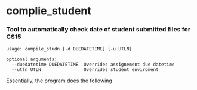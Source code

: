 # complie_student

### Tool to automatically check date of student submitted files for CS15

    usage: compile_studn [-d DUEDATETIME] [-u UTLN]

    optional arguments:
      --duedatetime DUEDATETIME  Overrides assignement due datetime
      --utln UTLN                Overrides student enviroment
      
Essentially, the program does the following
